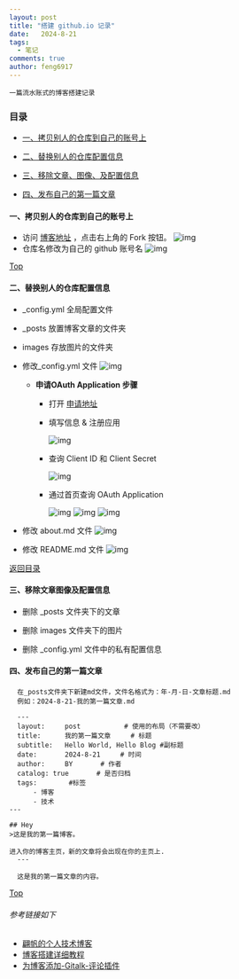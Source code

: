 ```yaml
---
layout: post
title: "搭建 github.io 记录"
date:   2024-8-21
tags: 
  - 笔记
comments: true
author: feng6917
---
```


  `一篇流水账式的博客搭建记录`

<!-- more -->

### 目录

- [一、拷贝别人的仓库到自己的账号上](#一拷贝别人的仓库到自己的账号上)

- [二、替换别人的仓库配置信息](#二替换别人的仓库配置信息)

- [三、移除文章、图像、及配置信息](#三移除文章图像及配置信息)

- [四、发布自己的第一篇文章](#四发布自己的第一篇文章)

#### 一、拷贝别人的仓库到自己的账号上

- 访问 [博客地址](https://github.com/feng6917/feng6917.github.io) ，点击右上角的 Fork 按钮。
  ![img](../images/2024-8-21/1.png)
- 仓库名修改为自己的 github 账号名
  ![img](../images/2024-8-21/2.png)  

[Top](#目录)

#### 二、替换别人的仓库配置信息

- _config.yml 全局配置文件
- _posts 放置博客文章的文件夹
- images 存放图片的文件夹

- 修改_config.yml 文件
  ![img](../images/2024-8-21/3.png)  

  - **申请OAuth Application 步骤**
    - 打开 [申请地址](https://github.com/settings/applications/new)

    - 填写信息 & 注册应用

      ![img](../images/2024-8-21/6.png)  

    - 查询 Client ID 和 Client Secret

      ![img](../images/2024-8-21/10.png)  

    - 通过首页查询 OAuth Application

      ![img](../images/2024-8-21/7.png)
      ![img](../images/2024-8-21/8.png)
      ![img](../images/2024-8-21/9.png)
  
- 修改 about.md 文件
  ![img](../images/2024-8-21/4.png)  

- 修改 README.md 文件
  ![img](../images/2024-8-21/5.png)  

[返回目录](#目录)

#### 三、移除文章图像及配置信息

- 删除 _posts 文件夹下的文章

- 删除 images 文件夹下的图片

- 删除 _config.yml 文件中的私有配置信息

#### 四、发布自己的第一篇文章

  ```
    在_posts文件夹下新建md文件，文件名格式为：年-月-日-文章标题.md
    例如：2024-8-21-我的第一篇文章.md

    ---
    layout:     post           # 使用的布局（不需要改）
    title:      我的第一篇文章     # 标题 
    subtitle:   Hello World, Hello Blog #副标题
    date:       2024-8-21     # 时间
    author:     BY       # 作者
    catalog: true       # 是否归档
    tags:        #标签
        - 博客
        - 技术
---

## Hey
>这是我的第一篇博客。

进入你的博客主页，新的文章将会出现在你的主页上.
    ---

    这是我的第一篇文章的内容。

  ```

[Top](#目录)

###### 参考链接如下

- [翩帆的个人技术博客](https://pianfan.github.io/)
- [博客搭建详细教程](https://github.com/qiubaiying/qiubaiying.github.io/wiki/博客搭建详细教程)
- [为博客添加-Gitalk-评论插件](https://qiubaiying.github.io/2017/12/19/为博客添加-Gitalk-评论插件/)
